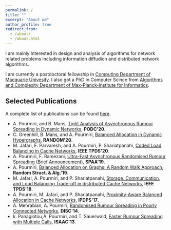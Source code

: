 ```yaml
---
permalink: /
title: ""
excerpt: "About me"
author_profile: true
redirect_from: 
  - /about/
  - /about.html
---
```

I am mainly Interested in design and analysis of algorithms for network related problems including information diffudion and distributed network algorithms.

I am currently a postdoctoral fellowship in [Computing Department of Macquarie Univesity](https://www.mq.edu.au/faculty-of-science-and-engineering/departments-and-schools/department-of-computing). I also got a PhD in Computer Scince from [Algorithms and Complexity Department of Max-Planck-Institute for Informatics](https://www.mpi-inf.mpg.de/departments/algorithms-complexity).


Selected Publications
---------------------

A complete list of publications can be found [here](https://dblp.uni-trier.de/pers/p/Pourmiri:Ali.html). 


- A. Pourmiri, and  B. Mans, [Tight Analysis of Asynchronous Rumour Spreading in Dynamic Networks]('http://alipourmiri.github.io/files/PODC20.pdf'), **PODC'20**.
- C. Greenhill, B. Mans, and  A. Pourmiri, [Balanced Allocation in Dynamic Hypergraphs]('http://alipourmiri.github.io/files/RANDOM20.pdf'), **RANDOM'20**. 
- M. Jafari, F. Parvaresh, and  A. Pourmiri, P. Shariatpanahi, [Coded Load Balancing in Cache Networks]('http://alipourmiri.github.io/files/IEEE20.pdf'), **IEEE TPDS'20**.
- A. Pourmiri, F. Ramezani, [Ultra-Fast Asynchronous Randomised Rumour Spreading (Brief Announcement)]('http://alipourmiri.github.io/files/SPAA19.pdf'), **SPAA'19**.
- A. Pourmiri, [Balanced Allocation on Graphs: A Random Walk Approach]('http://alipourmiri.github.io/files/RSA19.pdf'), **Random Struct. & Alg.'19**.
- M. Jafari, A. Pourmiri, and P. Shariatpanahi, [Storage, Communication, and Load Balancing Trade-off in distributed Cache Networks]('http://alipourmiri.github.io/files/IEEE18.pdf'), **IEEE TPDS'18**.
- A. Pourmiri, M. Jafari, and  P. Shariatpanahi, [Proximity-Aware Balanced Allocation in Cache Networks]('http://alipourmiri.github.io/files/IPDPS17.pdf'), **IPDPS'17**.
- A. Mehrabian, A. Pourmiri, [Randomised Rumour Spreading in Poorly Connected Networks]('http://alipourmiri.github.io/files/DISC14.pdf'), **DISC'14**.    
- k. Panagiotou,A. Pourmiri, and T. Sauerwald, [Faster Rumour Spreading with Multiple Calls]('http://alipourmiri.github.io/files/ISAAC13.pdf'),  **ISAAC'13**.





